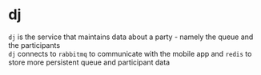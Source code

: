 dj
==

`dj` is the service that maintains data about a party - namely the queue and the participants  
`dj` connects to `rabbitmq` to communicate with the mobile app and `redis` to store more persistent queue and participant data  
